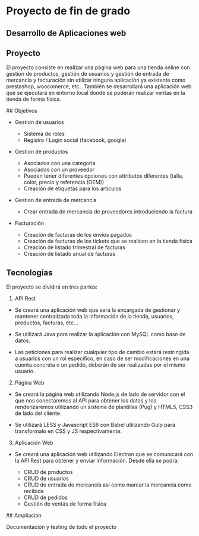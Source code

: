 # Proyecto de fin de grado
## Desarrollo de Aplicaciones web

## Proyecto
El proyecto consiste en realizar una página web para una tienda online con gestion de productos, gestión de
usuarios y gestión de entrada de mercancía y facturación sin utilizar ninguna aplicación ya existente como prestashop,
woocomerce, etc..
También se desarrollará una aplicación web que se ejecutará en entorno local donde se poderán realizar ventas en la
tienda de forma física.

## Objetivos

- Gestion de usuarios

  - Sistema de roles
  - Registro / Login social (facebook, google)

- Gestion de productos
  
  - Asociados con una categoría
  - Asociados con un proveedor
  - Pueden tener diferentes opciones con attributos diferentes (talla, color, precio y referencia (OEM))
  - Creación de etiquetas para los artículos

- Gestion de entrada de mercancía

  - Crear entrada de mercancia de proveedores introduciendo la factura 

- Facturación

  - Creación de facturas de los envíos pagados
  - Creación de facturas de los tickets que se realicen en la tienda física
  - Creación de listado trimestral de facturas
  - Creación de listado anual de facturas

## Tecnologías

El proyecto se dividirá en tres partes:

1. API Rest
  
  - Se creará una aplicación web que será la encargada de gestionar y mantener centralizada toda la información de la
  tienda, usuarios, productos, facturas, etc...

  - Se utilizará Java para realizar la aplicación con MySQL como base de datos.

  - Las peticiones para realizar cualquier tipo de cambio estará restringida a usuarios con un rol específico, en caso
    de ser modificaciones en una cuenta concreta o un pedido, deberán de ser realizadas por el mismo usuario.

2. Página Web

  - Se creará la página web utilizando Node.js de lado de servidor con el que nos conectaremos al API para obtener los
  datos y los renderizaremos utilizando un sistema de plantillas (Pug) y HTML5, CSS3 de lado del cliente.

  - Se utilizará LESS y Javascript ES6 con Babel utilizando Gulp para transformalo en CSS y JS respectivamente.

3. Aplicación Web

  - Se creará una aplicación web utilizando Electron que se comunicará con la API Rest para obtener y enviar
    información. Desde ella se podra:

      - CRUD de productos
      - CRUD de usuarios
      - CRUD de entrada de mercancía así como marcar la mercancía como recibida
      - CRUD de pedidos
      - Gestión de ventás de forma física


## Ampliación

Documentación y testing de todo el proyecto
